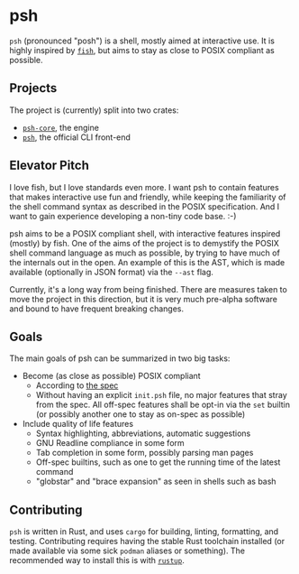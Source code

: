 # psh

`psh` (pronounced "posh") is a shell, mostly aimed at interactive use. It is
highly inspired by [`fish`](https://fishshell.com/), but aims to stay as close
to POSIX compliant as possible.

## Projects

The project is (currently) split into two crates:

- [`psh-core`](psh-core/README.md), the engine
- [`psh`](psh/README.md), the official CLI front-end

## Elevator Pitch

I love fish, but I love standards even more. I want psh to contain features that
makes interactive use fun and friendly, while keeping the familiarity of the
shell command syntax as described in the POSIX specification. And I want to gain
experience developing a non-tiny code base. :-)

psh aims to be a POSIX compliant shell, with interactive features inspired
(mostly) by fish. One of the aims of the project is to demystify the POSIX shell
command language as much as possible, by trying to have much of the internals
out in the open. An example of this is the AST, which is made available
(optionally in JSON format) via the `--ast` flag.

Currently, it's a long way from being finished. There are measures taken to move
the project in this direction, but it is very much pre-alpha software and bound
to have frequent breaking changes.

## Goals

The main goals of psh can be summarized in two big tasks:

- Become (as close as possible) POSIX compliant
  - According to [the
    spec](https://pubs.opengroup.org/onlinepubs/9699919799/utilities/V3_chap02.html)
  - Without having an explicit `init.psh` file, no major features that stray
    from the spec. All off-spec features shall be opt-in via the `set` builtin
    (or possibly another one to stay as on-spec as possible)
- Include quality of life features
  - Syntax highlighting, abbreviations, automatic suggestions
  - GNU Readline compliance in some form
  - Tab completion in some form, possibly parsing man pages
  - Off-spec builtins, such as one to get the running time of the latest
    command
  - "globstar" and "brace expansion" as seen in shells such as bash

## Contributing

`psh` is written in Rust, and uses `cargo` for building, linting, formatting,
and testing. Contributing requires having the stable Rust toolchain installed
(or made available via some sick `podman` aliases or something). The recommended
way to install this is with [`rustup`](https://rustup.rs).
